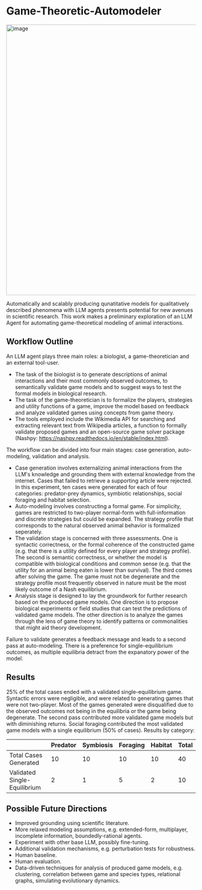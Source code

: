 # Game-Theoretic-Automodeler

<img width="1280" height="720" alt="image" src="https://github.com/user-attachments/assets/460d8741-fc08-441c-a5a0-c3295a132e09" />

Automatically and scalably producing qunatitative models for qualitatively described phenomena with LLM agents presents potential for new avenues in scientific research.
This work makes a preliminary exploration of an LLM Agent for automating game-theoretical modeling of animal interactions.

## Workflow Outline
An LLM agent plays three main roles: a biologist, a game-theoretician and an external tool-user.
- The task of the biologist is to generate descriptions of animal interactions and their most commonly observed outcomes, to semantically validate game models and to suggest ways to test the formal models in biological research.
- The task of the game-theoretician is to formalize the players, strategies and utility functions of a game, improve the model based on feedback and analyze validated games using concepts from game theory.
- The tools employed include the Wikimedia API for searching and extracting relevant text from Wikipedia articles, a function to formally validate proposed games and an open-source game solver package (Nashpy: https://nashpy.readthedocs.io/en/stable/index.html).

The workflow can be divided into four main stages: case generation, auto-modeling, validation and analysis.
- Case generation involves externalizing animal interactions from the LLM's knowledge and grounding them with external knowledge from the internet. Cases that failed to retrieve a supporting article were rejected. In this experiment, ten cases were generated for each of four categories: predator-prey dynamics, symbiotic relationships, social foraging and habitat selection.
- Auto-modeling involves constructing a formal game. For simplicity, games are restricted to two-player normal-form with full-information and discrete strategies but could be expanded.
The strategy profile that corresponds to the natural observed animal behavior is formalized seperately.
- The validation stage is concerned with three assessments. One is syntactic correctness, or the formal coherence of the constructed game (e.g. that there is a utility defined for every player and strategy profile). 
The second is semantic correctness, or whether the model is compatible with biological conditions and common sense (e.g. that the utility for an animal being eaten is lower than survival). 
The third comes after solving the game. The game must not be degenerate and the strategy profile most frequently observed in nature must be the most likely outcome of a Nash equilibrium.
- Analysis stage is designed to lay the groundwork for further research based on the produced game models. One direction is to propose biological experiments or field studies that can test the predictions of validated game models. The other direction is to analyze the games through the lens of game theory to identify patterns or commonalities that might aid theory development.

Failure to validate generates a feedback message and leads to a second pass at auto-modeling.
There is a preference for single-equilibrium outcomes, as multiple equilibria detract from the expanatory power of the model.

## Results
25% of the total cases ended with a validated single-equilibrium game.
Syntactic errors were negligible, and were related to generating games that were not two-player.
Most of the games generated were disqualified due to the observed outcomes not being in the equilibria or the game being degenerate.
The second pass contributed more validated game models but with diminishing returns.
Social foraging contributed the most validated game models with a single equilibrium (50% of cases).
Results by category:

|                               | Predator | Symbiosis | Foraging | Habitat | Total |
|------------------------------ | -------- | --------- | -------- | ------- | ----- |
| Total Cases Generated         | 10       | 10        | 10       | 10      | 40    |
| Validated Single-Equilibrium  | 2        | 1         | 5        | 2       | 10    |


## Possible Future Directions
- Improved grounding using scientific literature.
- More relaxed modeling assumptions, e.g. extended-form, multiplayer, incomplete information, boundedly-rational agents.
- Experiment with other base LLM, possibly fine-tuning.
- Additional validation mechanisms, e.g. perturbation tests for robustness.
- Human baseline.
- Human evaluation.
- Data-driven techniques for analysis of produced game models, e.g. clustering, correlation between game and species types, relational graphs, simulating evolutionary dynamics.
